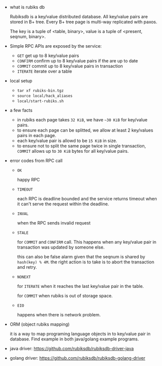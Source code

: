 - what is rubiks db

  Rubiksdb is a key/value distributed database.  All key/value pairs are stored in B+ tree.
  Every B+ tree page is multi-way replicated with paxos.

  The key is a tuple of <table, binary>, value is a tuple of <present, seqnum, binary>.

- Simple RPC APIs are exposed by the service:

  - `GET`        get up to 8 key/value pairs
  - `CONFIRM`    confirm up to 8 key/value pairs if the are up to date
  - `COMMIT`     commit up to 8 key/value pairs in transaction
  - `ITERATE`    iterate over a table

- local setup

  - `tar xf rubiks-bin.tgz`
  - `source local/hack_aliases`
  - `local/start-rubiks.sh`

- a few facts

  - in rubiks each page takes `32 KiB`, we have `~30 KiB` for key/value pairs.
  - to ensure each page can be splitted, we allow at least 2 key/values pairs in
    each page.
  - each key/value pair is allowd to be `15 KiB` in size.
  - to ensure not to split the same page twice in single transaction, `COMMIT`
    allows up to `30 KiB` bytes for all key/value pairs.

- error codes from RPC call

  - `OK`

    happy RPC

  - `TIMEOUT`

    each RPC is deadline bounded and the service returns timeout when it can't
    serve the request within the deadline.

  - `INVAL`

    when the RPC sends invalid request

  - `STALE`

    for `COMMIT` and `CONFIRM` call. This happens when any key/value pair in
    transaction was updated by someone else.

    this can also be false alarm given that the seqnum is shared by `hash(key) % 4M`.
    the right action is to take is to abort the transaction and retry.

  - `NONEXT`

    for `ITERATE` when it reaches the last key/value pair in the table.

    for `COMMIT` when rubiks is out of storage space. 

  - `EIO`

    happens when there is network problem.

- ORM (object rubiks mapping)

  it is a way to map programing language objects in to key/value pair in database.
  Find example in both java/golang example programs.

- java driver: https://github.com/rubiksdb/rubiksdb-driver-java

- golang driver: https://github.com/rubiksdb/rubiksdb-golang-driver
